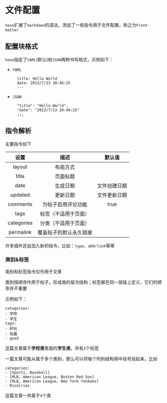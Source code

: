 
# 文件配置

`hexo`扩展了`markdown`的语法，添加了一些指令用于文件配置，称之为`Front-matter`

## 配置块格式

`hexo`指定了`YAML`(默认)和`JSON`两种书写格式，示例如下：

* `YAML`

        title: Hello World
        date: 2013/7/13 20:46:25
        ---

* `JSON`

        "title": "Hello World",
        "date": "2013/7/13 20:46:25"
        ;;;

## 指令解析

主要指令如下

|    设置    |           描述           |    默认值    |
|:----------:|:------------------------:|:------------:|
|   layout   |         布局方式           |              |
|    title   |         页面标题         |              |
|    date    |         生成日期         | 文件创建日期 |
|   updated  |         更新日期         | 文件更新日期 |
|  comments  |    为帖子启用评论功能    |     true     |
|    tags    | 标签（不适用于页面） |              |
| categories | 分类（不适用于页面） |              |
|  permalink |  覆盖帖子的默认永久链接  |              |

许多插件还会加入新的指令，比如：`type`、`abbrlink`等等

### 类别&标签

类别和标签指令仅作用于文章

类别按顺序作用于帖子，形成类的层次结构；标签都在同一层级上定义，它们的顺序并不重要

示例如下：

    categories:
    - 学校
    - 学生
    tags:
    - 好玩
    - 有趣
    - good

这篇文章属于**学校类**里面的**学生类**，共有`3`个标签

一篇文章可能从属于多个类别，那么可以将每个列别结构用中括号括起来，比如

    categories:
    - [Sports, Baseball]
    - [MLB, American League, Boston Red Sox]
    - [MLB, American League, New York Yankees]
    - Rivalries

这篇文章一共属于`4`个类
